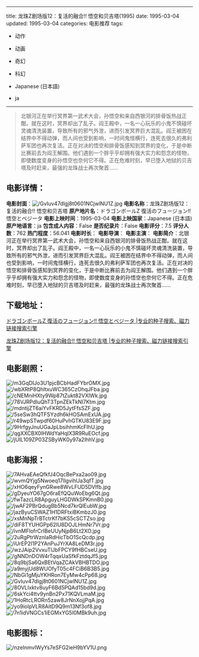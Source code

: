 
---
title: 龙珠Z剧场版12：复活的融合!! 悟空和贝吉塔(1995)
date: 1995-03-04
updated: 1995-03-04
categories: 电影推荐
tags:
- 动作
- 动画
- 奇幻
- 科幻

- Japanese (日本語)
- ja
---


> 北银河正在举行冥界第一武术大会，孙悟空和来自西银河的排骨饭热战正酣。就在这时，冥界却出了乱子。阎王殿中，一名一心玩乐的小鬼不慎碰坏灵魂清洗装置，导致所有的邪气外泄，进而引发冥界巨大混乱。阎王被困在结界中不得动弹，而人间也受到影响，一时间鬼怪横行，连死去很久的弗利萨军团也再次复活。正在对决的悟空和排骨饭感知到冥界的变化，于是中断比赛前去为阎王解围。他们遇到一个胖乎乎却拥有强大实力和怨念的怪物，即使数度变身的孙悟空也奈何它不得。正在危难时刻，早已堕入地狱的贝吉塔及时赶来，最强的龙珠战士再次聚首……

## **电影详情**：

**电影封面**：<img src="https://image.tmdb.org/t/p/w200/GvIuv47dlgj8t0601NCjwlNU1Z.jpg" alt="/GvIuv47dlgj8t0601NCjwlNU1Z.jpg" title="/GvIuv47dlgj8t0601NCjwlNU1Z.jpg">
**电影名称**：龙珠Z剧场版12：复活的融合!! 悟空和贝吉塔
**原产地片名**：ドラゴンボールZ 復活のフュージョン!! 悟空とベジータ
**电影上映时间**：1995-03-04
**电影上映国家**：Japanese (日本語)
**原产地语言**：ja
**包含成人内容**：False
**是否纪录片**：False
**电影评分**：7.5
**评分人数**：762
**热门程度**：56.041
**电影时长**：
**电影导演**：
**电影主演**：
**电影简介**：北银河正在举行冥界第一武术大会，孙悟空和来自西银河的排骨饭热战正酣。就在这时，冥界却出了乱子。阎王殿中，一名一心玩乐的小鬼不慎碰坏灵魂清洗装置，导致所有的邪气外泄，进而引发冥界巨大混乱。阎王被困在结界中不得动弹，而人间也受到影响，一时间鬼怪横行，连死去很久的弗利萨军团也再次复活。正在对决的悟空和排骨饭感知到冥界的变化，于是中断比赛前去为阎王解围。他们遇到一个胖乎乎却拥有强大实力和怨念的怪物，即使数度变身的孙悟空也奈何它不得。正在危难时刻，早已堕入地狱的贝吉塔及时赶来，最强的龙珠战士再次聚首……

## **下载地址**：
[ドラゴンボールZ 復活のフュージョン!! 悟空とベジータ |专业的种子搜索、磁力链接搜索引擎](https://movie.amd794.com:2083/?search=%E3%83%89%E3%83%A9%E3%82%B4%E3%83%B3%E3%83%9C%E3%83%BC%E3%83%ABZ%20%E5%BE%A9%E6%B4%BB%E3%81%AE%E3%83%95%E3%83%A5%E3%83%BC%E3%82%B8%E3%83%A7%E3%83%B3%21%21%20%E6%82%9F%E7%A9%BA%E3%81%A8%E3%83%99%E3%82%B8%E3%83%BC%E3%82%BF&ordering=&mode=match_phrase&page_size=10&page=1)

[龙珠Z剧场版12：复活的融合!! 悟空和贝吉塔 |专业的种子搜索、磁力链接搜索引擎](https://movie.amd794.com:2083/?search=%E9%BE%99%E7%8F%A0Z%E5%89%A7%E5%9C%BA%E7%89%8812%EF%BC%9A%E5%A4%8D%E6%B4%BB%E7%9A%84%E8%9E%8D%E5%90%88%21%21%20%E6%82%9F%E7%A9%BA%E5%92%8C%E8%B4%9D%E5%90%89%E5%A1%94&ordering=&mode=match_phrase&page_size=10&page=1)
 

## **电影剧照**：
<img src="https://image.tmdb.org/t/p/original/m3GqDIJo3U1pjcBCbHadFYbrOMX.jpg" alt="/m3GqDIJo3U1pjcBCbHadFYbrOMX.jpg" title="/m3GqDIJo3U1pjcBCbHadFYbrOMX.jpg"><img src="https://image.tmdb.org/t/p/original/wbXRtP8QhItxuWC365CzOhqJFba.jpg" alt="/wbXRtP8QhItxuWC365CzOhqJFba.jpg" title="/wbXRtP8QhItxuWC365CzOhqJFba.jpg"><img src="https://image.tmdb.org/t/p/original/cNEMniHXty9Wp87tZukt82VXlWk.jpg" alt="/cNEMniHXty9Wp87tZukt82VXlWk.jpg" title="/cNEMniHXty9Wp87tZukt82VXlWk.jpg"><img src="https://image.tmdb.org/t/p/original/78VJRPdIuQhT3TpnZEkTkNl7Ktm.jpg" alt="/78VJRPdIuQhT3TpnZEkTkNl7Ktm.jpg" title="/78VJRPdIuQhT3TpnZEkTkNl7Ktm.jpg"><img src="https://image.tmdb.org/t/p/original/mdntijZT6aiYvFKRD5JytFfsSZF.jpg" alt="/mdntijZT6aiYvFKRD5JytFfsSZF.jpg" title="/mdntijZT6aiYvFKRD5JytFfsSZF.jpg"><img src="https://image.tmdb.org/t/p/original/5seSw3hQTFSYzdh6kHOSAmExUA.jpg" alt="/5seSw3hQTFSYzdh6kHOSAmExUA.jpg" title="/5seSw3hQTFSYzdh6kHOSAmExUA.jpg"><img src="https://image.tmdb.org/t/p/original/r49wpSTwpdf60HuPvhGTKU83E9F.jpg" alt="/r49wpSTwpdf60HuPvhGTKU83E9F.jpg" title="/r49wpSTwpdf60HuPvhGTKU83E9F.jpg"><img src="https://image.tmdb.org/t/p/original/9HrfgyJnuUGaJpLbsihhmKcFIhU.jpg" alt="/9HrfgyJnuUGaJpLbsihhmKcFIhU.jpg" title="/9HrfgyJnuUGaJpLbsihhmKcFIhU.jpg"><img src="https://image.tmdb.org/t/p/original/qgXXCBX0IHWdYaHqlX3R9RuEOcf.jpg" alt="/qgXXCBX0IHWdYaHqlX3R9RuEOcf.jpg" title="/qgXXCBX0IHWdYaHqlX3R9RuEOcf.jpg"><img src="https://image.tmdb.org/t/p/original/jUIL109ZP03ZSByWK0y97a2lhhV.jpg" alt="/jUIL109ZP03ZSByWK0y97a2lhhV.jpg" title="/jUIL109ZP03ZSByWK0y97a2lhhV.jpg">

## **电影海报**：
<img src="https://image.tmdb.org/t/p/original/7AHvaEAeQfkfJ4OqcBePxa2ao09.jpg" alt="/7AHvaEAeQfkfJ4OqcBePxa2ao09.jpg" title="/7AHvaEAeQfkfJ4OqcBePxa2ao09.jpg"><img src="https://image.tmdb.org/t/p/original/wvmQYjg5Nwoeq17IlgvihUa3qfT.jpg" alt="/wvmQYjg5Nwoeq17IlgvihUa3qfT.jpg" title="/wvmQYjg5Nwoeq17IlgvihUa3qfT.jpg"><img src="https://image.tmdb.org/t/p/original/xHO6qeyFynGRwe8WvLFUD5DVlfb.jpg" alt="/xHO6qeyFynGRwe8WvLFUD5DVlfb.jpg" title="/xHO6qeyFynGRwe8WvLFUD5DVlfb.jpg"><img src="https://image.tmdb.org/t/p/original/gDyeuYO67gO6raEfQQuWoEbg6Qt.jpg" alt="/gDyeuYO67gO6raEfQQuWoEbg6Qt.jpg" title="/gDyeuYO67gO6raEfQQuWoEbg6Qt.jpg"><img src="https://image.tmdb.org/t/p/original/fwTazcLR8ApguyLHGDWkSPKmnB0.jpg" alt="/fwTazcLR8ApguyLHGDWkSPKmnB0.jpg" title="/fwTazcLR8ApguyLHGDWkSPKmnB0.jpg"><img src="https://image.tmdb.org/t/p/original/jwAF2PBrQdugBb5Ncd7krQlEubW.jpg" alt="/jwAF2PBrQdugBb5Ncd7krQlEubW.jpg" title="/jwAF2PBrQdugBb5Ncd7krQlEubW.jpg"><img src="https://image.tmdb.org/t/p/original/jazByuCSWAZ1H1DRFtxiBKmbzJ0.jpg" alt="/jazByuCSWAZ1H1DRFtxiBKmbzJ0.jpg" title="/jazByuCSWAZ1H1DRFtxiBKmbzJ0.jpg"><img src="https://image.tmdb.org/t/p/original/xsMnNpTrBTctrKf7bKS5cSCTZso.jpg" alt="/xsMnNpTrBTctrKf7bKS5cSCTZso.jpg" title="/xsMnNpTrBTctrKf7bKS5cSCTZso.jpg"><img src="https://image.tmdb.org/t/p/original/diF8TYUHGPp62lU8DOJLHmNr7Vr.jpg" alt="/diF8TYUHGPp62lU8DOJLHmNr7Vr.jpg" title="/diF8TYUHGPp62lU8DOJLHmNr7Vr.jpg"><img src="https://image.tmdb.org/t/p/original/ivnMFlofrCrIBeUUyNjpB6Lt2XO.jpg" alt="/ivnMFlofrCrIBeUUyNjpB6Lt2XO.jpg" title="/ivnMFlofrCrIBeUUyNjpB6Lt2XO.jpg"><img src="https://image.tmdb.org/t/p/original/2uRgPtrWznlaRdHicTbO1ScQcdp.jpg" alt="/2uRgPtrWznlaRdHicTbO1ScQcdp.jpg" title="/2uRgPtrWznlaRdHicTbO1ScQcdp.jpg"><img src="https://image.tmdb.org/t/p/original/iUrEP2I1P2YAnPuJYrXA8LeDM3r.jpg" alt="/iUrEP2I1P2YAnPuJYrXA8LeDM3r.jpg" title="/iUrEP2I1P2YAnPuJYrXA8LeDM3r.jpg"><img src="https://image.tmdb.org/t/p/original/wzJAip2VvxuTlJbFPCY9fHBCseU.jpg" alt="/wzJAip2VvxuTlJbFPCY9fHBCseU.jpg" title="/wzJAip2VvxuTlJbFPCY9fHBCseU.jpg"><img src="https://image.tmdb.org/t/p/original/gNNDnDOW4rTqqxUaSfkFztdqJf5.jpg" alt="/gNNDnDOW4rTqqxUaSfkFztdqJf5.jpg" title="/gNNDnDOW4rTqqxUaSfkFztdqJf5.jpg"><img src="https://image.tmdb.org/t/p/original/8q9bjSa6QxBEtVqaZCAkVBHBTDO.jpg" alt="/8q9bjSa6QxBEtVqaZCAkVBHBTDO.jpg" title="/8q9bjSa6QxBEtVqaZCAkVBHBTDO.jpg"><img src="https://image.tmdb.org/t/p/original/a9myjUd8WUOfyT05c4FCiB6B3B5.jpg" alt="/a9myjUd8WUOfyT05c4FCiB6B3B5.jpg" title="/a9myjUd8WUOfyT05c4FCiB6B3B5.jpg"><img src="https://image.tmdb.org/t/p/original/NbGi1gMjuYKHRon7EyMw4cPp68.jpg" alt="/NbGi1gMjuYKHRon7EyMw4cPp68.jpg" title="/NbGi1gMjuYKHRon7EyMw4cPp68.jpg"><img src="https://image.tmdb.org/t/p/original/GvIuv47dlgj8t0601NCjwlNU1Z.jpg" alt="/GvIuv47dlgj8t0601NCjwlNU1Z.jpg" title="/GvIuv47dlgj8t0601NCjwlNU1Z.jpg"><img src="https://image.tmdb.org/t/p/original/8OVLIxktv8uyF6Bd5PQAd15bd9d.jpg" alt="/8OVLIxktv8uyF6Bd5PQAd15bd9d.jpg" title="/8OVLIxktv8uyF6Bd5PQAd15bd9d.jpg"><img src="https://image.tmdb.org/t/p/original/6skYci4ttv9ynBn2Px71KQVLmaM.jpg" alt="/6skYci4ttv9ynBn2Px71KQVLmaM.jpg" title="/6skYci4ttv9ynBn2Px71KQVLmaM.jpg"><img src="https://image.tmdb.org/t/p/original/1HoRtcLRORn5zaw8JrNnXojjPqA.jpg" alt="/1HoRtcLRORn5zaw8JrNnXojjPqA.jpg" title="/1HoRtcLRORn5zaw8JrNnXojjPqA.jpg"><img src="https://image.tmdb.org/t/p/original/yo9ioIpVLR8AitD9Q9m13Nf3of8.jpg" alt="/yo9ioIpVLR8AitD9Q9m13Nf3of8.jpg" title="/yo9ioIpVLR8AitD9Q9m13Nf3of8.jpg"><img src="https://image.tmdb.org/t/p/original/7n1idVNGCs1iEGMxYG5I0MBk9uh.jpg" alt="/7n1idVNGCs1iEGMxYG5I0MBk9uh.jpg" title="/7n1idVNGCs1iEGMxYG5I0MBk9uh.jpg">

## **电影图标**：
<img src="https://image.tmdb.org/t/p/original/nzelnmvIWyYs7eSFG2ieH9bYV1U.png" alt="/nzelnmvIWyYs7eSFG2ieH9bYV1U.png" title="/nzelnmvIWyYs7eSFG2ieH9bYV1U.png">
